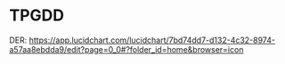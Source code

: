 # TPGDD

DER: https://app.lucidchart.com/lucidchart/7bd74dd7-d132-4c32-8974-a57aa8ebdda9/edit?page=0_0#?folder_id=home&browser=icon